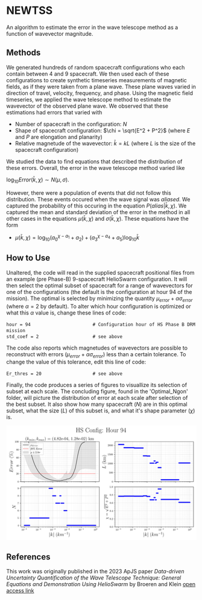 # NEWTSS
An algorithm to estimate the error in the wave telescope method as a function of wavevector magnitude.

## Methods
We generated hundreds of random spacecraft configurations who each contain between 4 and 9 spacecraft. We then used each of these configurations to create synthetic timeseries measurements of magnetic fields, as if they were taken from a plane wave. These plane waves varied in direction of travel, velocity, frequency, and phase. Using the magnetic field timeseries, we applied the wave telescope method to estimate the wavevector of the observed plane wave. We observed that these estimations had errors that varied with 
- Number of spacecraft in the configuration: $N$
- Shape of spacecraft configuration: $\chi = \sqrt{E^2 + P^2}$ (where $E$ and $P$ are elongation and planarity)
- Relative magnetude of the wavevector: $\bar{k} = kL$ (where $L$ is the size of the spacecraft configuration)

We studied the data to find equations that described the distribution of these errors. Overall, the error in the wave telescope method varied like

$\log_{10}Error(\bar{k},\chi) \sim N(\mu, \sigma).$

However, there were a population of events that did not follow this distribution. These events occured when the wave signal was *aliased*. We captured the probability of this occuring in the equation $P(alias|\bar{k},\chi)$. We captured the mean and standard deviation of the error in the method in all other cases in the equations $\mu(\bar{k},\chi)$ and $\sigma(\bar{k},\chi)$. These equations have the form
- $\mu(\bar{k},\chi) = \log_{10}(a_0^{\chi - a_1} + a_2) + (a_3^{\chi - a_4} + a_5)\log_{10}\bar{k}$

## How to Use
Unaltered, the code will read in the supplied spacecraft positional files from an example (pre Phase-B) 9-spacecraft HelioSwarm configuration. It will then select the optimal subset of spacecraft for a range of wavevectors for one of the configurations (the default is the configuration at hour 94 of the mission). The optimal is selected by minimizing the quantity $\mu_{error} + \alpha \sigma_{error}$ (where $\alpha=2$ by default). To alter which hour configuration is optimized or what this $\alpha$ value is, change these lines of code:
```
hour = 94                       # Configuration hour of HS Phase B DRM mission
std_coef = 2                    # see above
```
The code also reports which magnetudes of wavevectors are possible to reconstruct with errors ($\mu_{error} + \alpha \sigma_{error}$) less than a certain tolerance. To change the value of this tolerance, edit this line of code:
```
Er_thres = 20                   # see above
```

Finally, the code produces a series of figures to visuallize its selection of subset at each scale. The concluding figure, found in the 'Optimal_Ngon' folder, will picture the distribution of error at each scale after selection of the best subset. It also show how many spacecraft ($N$) are in this optimal subset, what the size ($L$) of this subset is, and what it's shape parameter ($\chi$) is.

![alt text](NEWTSS_on_HelioSwarm/figures/Optimal_Ngon/HS_hour94.png)

## References
This work was originally published in the 2023 ApJS paper *Data-driven Uncertainty Quantification of the Wave Telescope Technique: General Equations and Demonstration Using HelioSwarm* by Broeren and Klein
[open access link](https://doi.org/10.3847/1538-4365/acc6c7)
